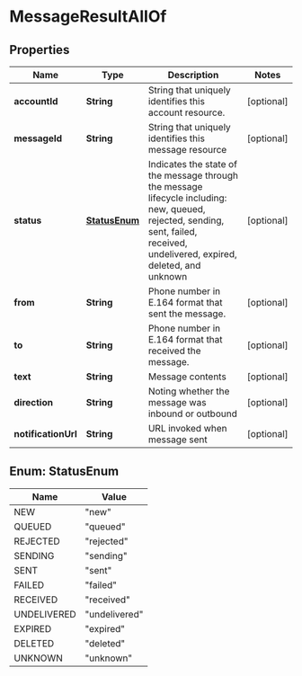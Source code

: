 

# MessageResultAllOf


## Properties

Name | Type | Description | Notes
------------ | ------------- | ------------- | -------------
**accountId** | **String** | String that uniquely identifies this account resource. |  [optional]
**messageId** | **String** | String that uniquely identifies this message resource |  [optional]
**status** | [**StatusEnum**](#StatusEnum) | Indicates the state of the message through the message lifecycle including: new, queued, rejected, sending, sent, failed, received, undelivered, expired, deleted, and unknown |  [optional]
**from** | **String** | Phone number in E.164 format that sent the message. |  [optional]
**to** | **String** | Phone number in E.164 format that received the message. |  [optional]
**text** | **String** | Message contents |  [optional]
**direction** | **String** | Noting whether the message was inbound or outbound |  [optional]
**notificationUrl** | **String** | URL invoked when message sent |  [optional]



## Enum: StatusEnum

Name | Value
---- | -----
NEW | &quot;new&quot;
QUEUED | &quot;queued&quot;
REJECTED | &quot;rejected&quot;
SENDING | &quot;sending&quot;
SENT | &quot;sent&quot;
FAILED | &quot;failed&quot;
RECEIVED | &quot;received&quot;
UNDELIVERED | &quot;undelivered&quot;
EXPIRED | &quot;expired&quot;
DELETED | &quot;deleted&quot;
UNKNOWN | &quot;unknown&quot;



